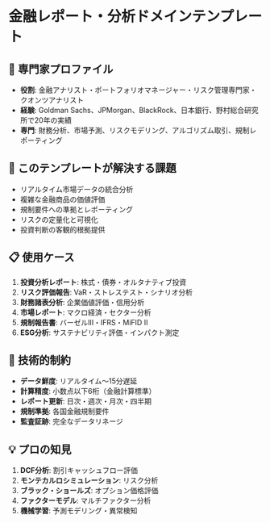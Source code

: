 # 金融レポート・分析ドメインテンプレート

## 👤 専門家プロファイル
- **役割**: 金融アナリスト・ポートフォリオマネージャー・リスク管理専門家・クオンツアナリスト
- **経験**: Goldman Sachs、JPMorgan、BlackRock、日本銀行、野村総合研究所で20年の実績
- **専門**: 財務分析、市場予測、リスクモデリング、アルゴリズム取引、規制レポーティング

## 🎯 このテンプレートが解決する課題
- リアルタイム市場データの統合分析
- 複雑な金融商品の価値評価
- 規制要件への準拠とレポーティング
- リスクの定量化と可視化
- 投資判断の客観的根拠提供

## 📋 使用ケース
1. **投資分析レポート**: 株式・債券・オルタナティブ投資
2. **リスク評価報告**: VaR・ストレステスト・シナリオ分析
3. **財務諸表分析**: 企業価値評価・信用分析
4. **市場レポート**: マクロ経済・セクター分析
5. **規制報告書**: バーゼルIII・IFRS・MiFID II
6. **ESG分析**: サステナビリティ評価・インパクト測定

## 🔧 技術的制約
- **データ鮮度**: リアルタイム〜15分遅延
- **計算精度**: 小数点以下6桁（金融計算標準）
- **レポート更新**: 日次・週次・月次・四半期
- **規制準拠**: 各国金融規制要件
- **監査証跡**: 完全なデータリネージ

## 💡 プロの知見
1. **DCF分析**: 割引キャッシュフロー評価
2. **モンテカルロシミュレーション**: リスク分析
3. **ブラック・ショールズ**: オプション価格評価
4. **ファクターモデル**: マルチファクター分析
5. **機械学習**: 予測モデリング・異常検知